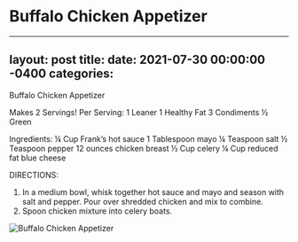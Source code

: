 # Buffalo Chicken Appetizer
---
layout: post
title: 
date:   2021-07-30 00:00:00 -0400
categories: 
---

Buffalo Chicken Appetizer

Makes 2 Servings!
Per Serving:
1 Leaner
1 Healthy Fat
3 Condiments
½ Green

Ingredients:
¼ Cup Frank’s hot sauce
1 Tablespoon mayo
¼ Teaspoon salt
½ Teaspoon pepper
12 ounces chicken breast
½ Cup celery
¼ Cup reduced fat blue cheese

DIRECTIONS:
1. In a medium bowl, whisk together hot sauce and mayo and season with salt and pepper. Pour over shredded chicken and mix to combine.
2. Spoon chicken mixture into celery boats.

![Buffalo Chicken Appetizer](/images/Buffalo%20Chicken%20Appetizer.png)

